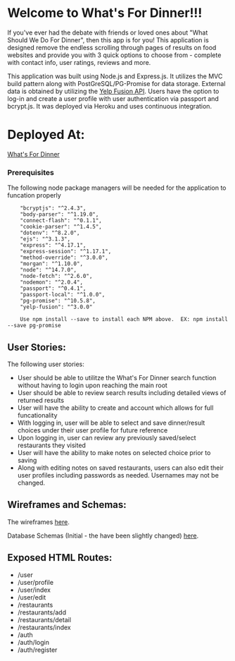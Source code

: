 # Welcome to What's For Dinner!!!
If you've ever had the debate with friends or loved ones about "What Should We Do For Dinner", then this app is for you!  This application is designed remove the endless scrolling through pages of results on food websites and provide you with 3 quick options to choose from - complete with contact info, user ratings, reviews and more.  

This application was built using Node.js and Express.js.  It utilizes the MVC build pattern along with PostGreSQL/PG-Promise for data storage.  External data is obtained by utilizing the [Yelp Fusion API](https://www.yelp.com/developers/documentation/v3).  Users have the option to log-in and create a user profile with user authentication via passport and bcrypt.js.  It was deployed via Heroku and uses continuous integration.


# Deployed At:
[What's For Dinner](https://immense-citadel-39219.herokuapp.com/)

### Prerequisites
The following node package managers will be needed for the application to funcation properly

```
    "bcryptjs": "^2.4.3",
    "body-parser": "^1.19.0",
    "connect-flash": "^0.1.1",
    "cookie-parser": "^1.4.5",
    "dotenv": "^8.2.0",
    "ejs": "^3.1.3",
    "express": "^4.17.1",
    "express-session": "^1.17.1",
    "method-override": "^3.0.0",
    "morgan": "^1.10.0",
    "node": "^14.7.0",
    "node-fetch": "^2.6.0",
    "nodemon": "^2.0.4",
    "passport": "^0.4.1",
    "passport-local": "^1.0.0",
    "pg-promise": "^10.5.8",
    "yelp-fusion": "^3.0.0"
```
```
    Use npm install --save to install each NPM above.  EX: npm install --save pg-promise
```

## User Stories:

The following user stories:
- User should be able to utilitze the What's For Dinner search function without having to login upon reaching the main root
- User should be able to review search results including detailed views of returned results
- User will have the ability to create and account which allows for full funcationality
- With logging in, user will be able to select and save dinner/result choices under their user profile for future reference
- Upon logging in, user can review any previously saved/select restaurants they visited
- User will have the ability to make notes on selected choice prior to saving
- Along with editing notes on saved restaurants, users can also edit their user profiles including passwords as needed.  Usernames may not be changed.

## Wireframes and Schemas:
The wireframes [here](./wireframes_schemas/Wireframes_Project2_Restaurant_Finder.pdf). 

Database Schemas (Initial - the have been slightly changed) [here](./wireframes_schemas/initial_DV_Schema_Plans.png). 

## Exposed HTML Routes:
- /user
- /user/profile
- /user/index
- /user/edit
- /restaurants
- /restaurants/add
- /restaurants/detail
- /restaurants/index
- /auth
- /auth/login
- /auth/register

